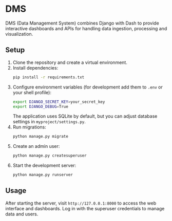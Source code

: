 # DMS

DMS (Data Management System) combines Django with Dash to provide interactive dashboards and APIs for handling data ingestion, processing and visualization.

## Setup

1. Clone the repository and create a virtual environment.
2. Install dependencies:
   ```bash
   pip install -r requirements.txt
   ```
3. Configure environment variables (for development add them to `.env` or your shell profile):
   ```bash
   export DJANGO_SECRET_KEY=your_secret_key
   export DJANGO_DEBUG=True
   ```
   The application uses SQLite by default, but you can adjust database settings in `myproject/settings.py`.
4. Run migrations:
   ```bash
   python manage.py migrate
   ```
5. Create an admin user:
   ```bash
   python manage.py createsuperuser
   ```
6. Start the development server:
   ```bash
   python manage.py runserver
   ```

## Usage

After starting the server, visit `http://127.0.0.1:8000` to access the web interface and dashboards. Log in with the superuser credentials to manage data and users.
